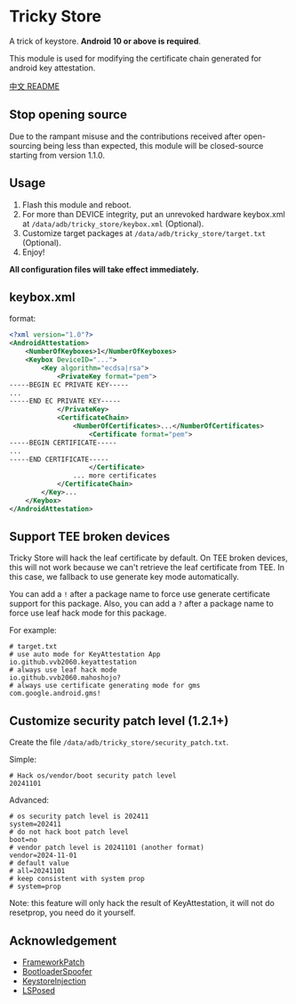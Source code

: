 # Tricky Store

A trick of keystore. **Android 10 or above is required**.

This module is used for modifying the certificate chain generated for android key attestation.

[中文 README](README.zh-CN.md)

## Stop opening source

Due to the rampant misuse and the contributions received after open-sourcing being less than expected, this module will be closed-source starting from version 1.1.0.

## Usage

1. Flash this module and reboot.  
2. For more than DEVICE integrity, put an unrevoked hardware keybox.xml at `/data/adb/tricky_store/keybox.xml` (Optional).  
3. Customize target packages at `/data/adb/tricky_store/target.txt` (Optional).  
4. Enjoy!  

**All configuration files will take effect immediately.**

## keybox.xml

format:

```xml
<?xml version="1.0"?>
<AndroidAttestation>
    <NumberOfKeyboxes>1</NumberOfKeyboxes>
    <Keybox DeviceID="...">
        <Key algorithm="ecdsa|rsa">
            <PrivateKey format="pem">
-----BEGIN EC PRIVATE KEY-----
...
-----END EC PRIVATE KEY-----
            </PrivateKey>
            <CertificateChain>
                <NumberOfCertificates>...</NumberOfCertificates>
                    <Certificate format="pem">
-----BEGIN CERTIFICATE-----
...
-----END CERTIFICATE-----
                    </Certificate>
                ... more certificates
            </CertificateChain>
        </Key>...
    </Keybox>
</AndroidAttestation>
```

## Support TEE broken devices

Tricky Store will hack the leaf certificate by default.
On TEE broken devices, this will not work because we can't retrieve the leaf certificate from TEE.
In this case, we fallback to use generate key mode automatically.  

You can add a `!` after a package name to force use generate certificate support for this package.
Also, you can add a `?` after a package name to force use leaf hack mode for this package.

For example:

```
# target.txt
# use auto mode for KeyAttestation App
io.github.vvb2060.keyattestation
# always use leaf hack mode 
io.github.vvb2060.mahoshojo?
# always use certificate generating mode for gms
com.google.android.gms!
```

## Customize security patch level (1.2.1+)

Create the file `/data/adb/tricky_store/security_patch.txt`.

Simple:

```
# Hack os/vendor/boot security patch level
20241101
```

Advanced:

```
# os security patch level is 202411
system=202411
# do not hack boot patch level
boot=no
# vendor patch level is 20241101 (another format)
vendor=2024-11-01
# default value
# all=20241101
# keep consistent with system prop
# system=prop
```

Note: this feature will only hack the result of KeyAttestation, it will not do resetprop, you need do it yourself.

## Acknowledgement

- [FrameworkPatch](https://github.com/chiteroman/FrameworkPatch)
- [BootloaderSpoofer](https://github.com/chiteroman/BootloaderSpoofer)
- [KeystoreInjection](https://github.com/aviraxp/Zygisk-KeystoreInjection)
- [LSPosed](https://github.com/LSPosed/LSPosed)
